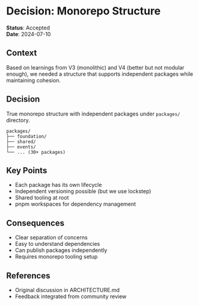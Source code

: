 # Decision: Monorepo Structure

**Status**: Accepted  
**Date**: 2024-07-10

## Context

Based on learnings from V3 (monolithic) and V4 (better but not modular enough), we needed a structure that supports independent packages while maintaining cohesion.

## Decision

True monorepo structure with independent packages under `packages/` directory.

```
packages/
├── foundation/
├── shared/
├── events/
└── ... (30+ packages)
```

## Key Points

- Each package has its own lifecycle
- Independent versioning possible (but we use lockstep)
- Shared tooling at root
- pnpm workspaces for dependency management

## Consequences

- Clear separation of concerns
- Easy to understand dependencies
- Can publish packages independently
- Requires monorepo tooling setup

## References

- Original discussion in ARCHITECTURE.md
- Feedback integrated from community review